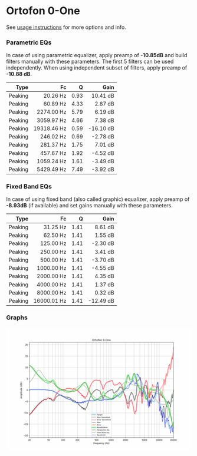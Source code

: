# Ortofon 0-One
See [usage instructions](https://github.com/jaakkopasanen/AutoEq#usage) for more options and info.

### Parametric EQs
In case of using parametric equalizer, apply preamp of **-10.85dB** and build filters manually
with these parameters. The first 5 filters can be used independently.
When using independent subset of filters, apply preamp of **-10.88 dB**.

| Type    | Fc          |    Q | Gain      |
|--------:|------------:|-----:|----------:|
| Peaking | 20.26 Hz    | 0.93 | 10.41 dB  |
| Peaking | 60.89 Hz    | 4.33 | 2.87 dB   |
| Peaking | 2274.00 Hz  | 5.79 | 6.19 dB   |
| Peaking | 3059.97 Hz  | 4.66 | 7.38 dB   |
| Peaking | 19318.46 Hz | 0.59 | -16.10 dB |
| Peaking | 246.02 Hz   | 0.69 | -2.78 dB  |
| Peaking | 281.37 Hz   | 1.75 | 7.01 dB   |
| Peaking | 457.67 Hz   | 1.92 | -4.52 dB  |
| Peaking | 1059.24 Hz  | 1.61 | -3.49 dB  |
| Peaking | 5429.49 Hz  | 7.49 | -3.92 dB  |

### Fixed Band EQs
In case of using fixed band (also called graphic) equalizer, apply preamp of **-8.93dB**
(if available) and set gains manually with these parameters.

| Type    | Fc          |    Q | Gain      |
|--------:|------------:|-----:|----------:|
| Peaking | 31.25 Hz    | 1.41 | 8.61 dB   |
| Peaking | 62.50 Hz    | 1.41 | 1.55 dB   |
| Peaking | 125.00 Hz   | 1.41 | -2.30 dB  |
| Peaking | 250.00 Hz   | 1.41 | 3.41 dB   |
| Peaking | 500.00 Hz   | 1.41 | -3.70 dB  |
| Peaking | 1000.00 Hz  | 1.41 | -4.55 dB  |
| Peaking | 2000.00 Hz  | 1.41 | 4.35 dB   |
| Peaking | 4000.00 Hz  | 1.41 | 1.37 dB   |
| Peaking | 8000.00 Hz  | 1.41 | 0.32 dB   |
| Peaking | 16000.01 Hz | 1.41 | -12.49 dB |

### Graphs
![](./Ortofon%200-One.png)